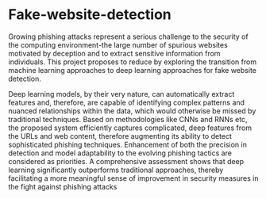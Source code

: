 # Fake-website-detection

Growing phishing attacks represent a serious challenge to the security of the computing
environment-the large number of spurious websites motivated by deception and to extract
sensitive information from individuals. This project proposes to reduce by exploring the transition from
machine learning approaches to deep learning approaches for fake website detection.

Deep learning models, by their very nature, can automatically extract features and,
therefore, are capable of identifying complex patterns and nuanced relationships within the
data, which would otherwise be missed by traditional techniques. Based on methodologies
like CNNs and RNNs etc, the proposed system efficiently captures complicated, deep features
from the URLs and web content, therefore augmenting its ability to detect sophisticated
phishing techniques. Enhancement of both the precision in detection and model adaptability
to the evolving phishing tactics are considered as priorities. A comprehensive assessment
shows that deep learning significantly outperforms traditional approaches, thereby
facilitating a more meaningful sense of improvement in security measures in the fight against
phishing attacks
